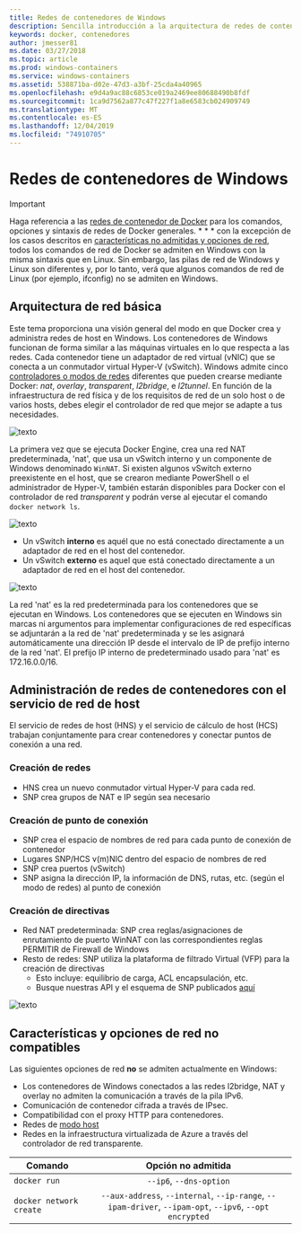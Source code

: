 ```yaml
---
title: Redes de contenedores de Windows
description: Sencilla introducción a la arquitectura de redes de contenedores de Windows.
keywords: docker, contenedores
author: jmesser81
ms.date: 03/27/2018
ms.topic: article
ms.prod: windows-containers
ms.service: windows-containers
ms.assetid: 538871ba-d02e-47d3-a3bf-25cda4a40965
ms.openlocfilehash: e9d4a9ac88c6853ce019a2469ee80688490b8fdf
ms.sourcegitcommit: 1ca9d7562a877c47f227f1a8e6583cb024909749
ms.translationtype: MT
ms.contentlocale: es-ES
ms.lasthandoff: 12/04/2019
ms.locfileid: "74910705"
---
```

# <a name="windows-container-networking"></a>Redes de contenedores de Windows

>[!IMPORTANT]
>Haga referencia a las [redes de contenedor de Docker](https://docs.docker.com/engine/userguide/networking/) para los comandos, opciones y sintaxis de redes de Docker generales. * * * con la excepción de los casos descritos en [características no admitidas y opciones de red](#unsupported-features-and-network-options), todos los comandos de red de Docker se admiten en Windows con la misma sintaxis que en Linux. Sin embargo, las pilas de red de Windows y Linux son diferentes y, por lo tanto, verá que algunos comandos de red de Linux (por ejemplo, ifconfig) no se admiten en Windows.

## <a name="basic-networking-architecture"></a>Arquitectura de red básica

Este tema proporciona una visión general del modo en que Docker crea y administra redes de host en Windows. Los contenedores de Windows funcionan de forma similar a las máquinas virtuales en lo que respecta a las redes. Cada contenedor tiene un adaptador de red virtual (vNIC) que se conecta a un conmutador virtual Hyper-V (vSwitch). Windows admite cinco [controladores o modos de redes](./network-drivers-topologies.md) diferentes que pueden crearse mediante Docker: *nat*, *overlay*, *transparent*, *l2bridge*, e *l2tunnel*. En función de la infraestructura de red física y de los requisitos de red de un solo host o de varios hosts, debes elegir el controlador de red que mejor se adapte a tus necesidades.

![texto](media/windowsnetworkstack-simple.png)

La primera vez que se ejecuta Docker Engine, crea una red NAT predeterminada, 'nat', que usa un vSwitch interno y un componente de Windows denominado `WinNAT`. Si existen algunos vSwitch externo preexistente en el host, que se crearon mediante PowerShell o el administrador de Hyper-V, también estarán disponibles para Docker con el controlador de red *transparent* y podrán verse al ejecutar el comando ``docker network ls``.  

![texto](media/docker-network-ls.png)

- Un vSwitch **interno** es aquél que no está conectado directamente a un adaptador de red en el host del contenedor.
- Un vSwitch **externo** es aquel que está conectado directamente a un adaptador de red en el host del contenedor.

![texto](media/get-vmswitch.png)

La red 'nat' es la red predeterminada para los contenedores que se ejecutan en Windows. Los contenedores que se ejecuten en Windows sin marcas ni argumentos para implementar configuraciones de red específicas se adjuntarán a la red de 'nat' predeterminada y se les asignará automáticamente una dirección IP desde el intervalo de IP de prefijo interno de la red 'nat'. El prefijo IP interno de predeterminado usado para 'nat' es 172.16.0.0/16. 

## <a name="container-network-management-with-host-network-service"></a>Administración de redes de contenedores con el servicio de red de host

El servicio de redes de host (HNS) y el servicio de cálculo de host (HCS) trabajan conjuntamente para crear contenedores y conectar puntos de conexión a una red.

### <a name="network-creation"></a>Creación de redes

- HNS crea un nuevo conmutador virtual Hyper-V para cada red.
- SNP crea grupos de NAT e IP según sea necesario

### <a name="endpoint-creation"></a>Creación de punto de conexión

- SNP crea el espacio de nombres de red para cada punto de conexión de contenedor
- Lugares SNP/HCS v(m)NIC dentro del espacio de nombres de red
- SNP crea puertos (vSwitch)
- SNP asigna la dirección IP, la información de DNS, rutas, etc. (según el modo de redes) al punto de conexión

### <a name="policy-creation"></a>Creación de directivas

- Red NAT predeterminada: SNP crea reglas/asignaciones de enrutamiento de puerto WinNAT con las correspondientes reglas PERMITIR de Firewall de Windows
- Resto de redes: SNP utiliza la plataforma de filtrado Virtual (VFP) para la creación de directivas
    - Esto incluye: equilibrio de carga, ACL encapsulación, etc.
    - Busque nuestras API y el esquema de SNP publicados [aquí](https://docs.microsoft.com/en-us/windows-server/networking/technologies/hcn/hcn-top)

![texto](media/HNS-Management-Stack.png)

## <a name="unsupported-features-and-network-options"></a>Características y opciones de red no compatibles

Las siguientes opciones de red **no** se admiten actualmente en Windows:

- Los contenedores de Windows conectados a las redes l2bridge, NAT y overlay no admiten la comunicación a través de la pila IPv6.
- Comunicación de contenedor cifrada a través de IPsec.
- Compatibilidad con el proxy HTTP para contenedores.
- Redes de [modo host](https://docs.docker.com/ee/ucp/interlock/config/host-mode-networking/) 
- Redes en la infraestructura virtualizada de Azure a través del controlador de red transparente.

| Comando        | Opción no admitida   |
|---------------|:--------------------:|
| ``docker run``|   ``--ip6``, ``--dns-option`` |
| ``docker network create``| ``--aux-address``, ``--internal``, ``--ip-range``, ``--ipam-driver``, ``--ipam-opt``, ``--ipv6``, ``--opt encrypted`` |
